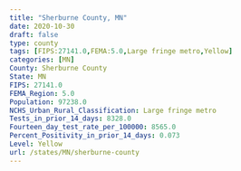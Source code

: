 ```yaml
---
title: "Sherburne County, MN"
date: 2020-10-30
draft: false
type: county
tags: [FIPS:27141.0,FEMA:5.0,Large fringe metro,Yellow]
categories: [MN]
County: Sherburne County
State: MN
FIPS: 27141.0
FEMA_Region: 5.0
Population: 97238.0
NCHS_Urban_Rural_Classification: Large fringe metro
Tests_in_prior_14_days: 8328.0
Fourteen_day_test_rate_per_100000: 8565.0
Percent_Positivity_in_prior_14_days: 0.073
Level: Yellow
url: /states/MN/sherburne-county
---
```



